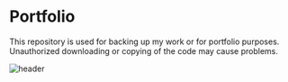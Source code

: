 # Portfolio
This repository is used for backing up my work or for portfolio purposes. Unauthorized downloading or copying of the code may cause problems.

![header](https://capsule-render.vercel.app/api?type=rect&color=0:f2a007,90:0e497d&height=300&text=openplayceo's&fontSize=30&fontColor=ffffff&fontAlignY=20&desc=portfolio&descAlignY=20)
